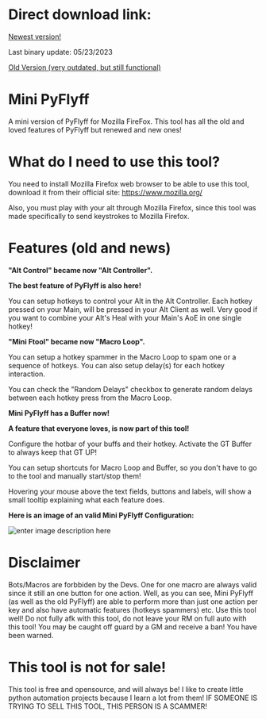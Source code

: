 # Direct download link:
[Newest version!](https://github.com/ils94/Mini_PyFlyff/releases/download/release/MiniPyFlyff.zip)

Last binary update: 05/23/2023

[Old Version (very outdated, but still functional)](https://github.com/ils94/Mini_PyFlyff/releases/download/old/MiniPyFlyff_old.zip)

# Mini PyFlyff
A mini version of PyFlyff for Mozilla FireFox. This tool has all the old and loved features of PyFlyff but renewed and new ones!

# What do I need to use this tool?
You need to install Mozilla Firefox web browser to be able to use this tool, download it from their official site: https://www.mozilla.org/

Also, you must play with your alt through Mozilla Firefox, since this tool was made specifically to send keystrokes to Mozilla Firefox.

# Features (old and news)

**"Alt Control" became now "Alt Controller".**

**The best feature of PyFlyff is also here!**

You can setup hotkeys to control your Alt in the Alt Controller. Each hotkey pressed on your Main, will be pressed in your Alt Client as well. Very good if you want to combine your Alt's Heal with your Main's AoE in one single hotkey!

**"Mini Ftool" became now "Macro Loop".**

You can setup a hotkey spammer in the Macro Loop to spam one or a sequence of hotkeys. You can also setup delay(s) for each hotkey interaction.

You can check the "Random Delays" checkbox to generate random 
delays between each hotkey press from the Macro Loop.

**Mini PyFlyff has a Buffer now!**

**A feature that everyone loves, is now part of this tool!**

Configure the hotbar of your buffs and their hotkey. Activate the GT Buffer to always keep that GT UP!

You can setup shortcuts for Macro Loop and Buffer, so you don't have to go to the tool and manually start/stop them!

Hovering your mouse above the text fields, buttons and labels, will show a small tooltip explaining what each feature does.

**Here is an image of an valid Mini PyFlyff Configuration:**

![enter image description here](https://i.imgur.com/b76oizb.png)

# Disclaimer

Bots/Macros are forbbiden by the Devs. One for one macro are always valid since it still an one button for one action. Well, as you can see, Mini PyFlyff (as well as the old PyFlyff) are able to perform more than just one action per key and also have automatic features (hotkeys spammers) etc. Use this tool well! Do not fully afk with this tool, do not leave your RM on full auto with this tool! You may be caught off guard by a GM and receive a ban! You have been warned.

# This tool is not for sale!

This tool is free and opensource, and will always be! I like to create little python automation projects because I learn a lot from them! IF SOMEONE IS TRYING TO SELL THIS TOOL, THIS PERSON IS A SCAMMER!
